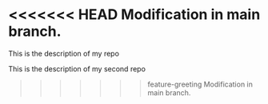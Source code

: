 <<<<<<< HEAD
Modification in main branch.
=======
This is the description of my repo

This is the description of my second repo
>>>>>>> feature-greeting
Modification in main branch.
